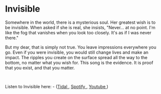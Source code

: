 
# Invisible

Somewhere in the world, there is a mysterious soul.
Her greatest wish is to be invisible. When asked if she is real, she insists, "Never… at no point. I'm like the fog that vanishes when you look too closely. It's as if I was never there."

But my dear, that is simply not true.
You leave impressions everywhere you go. Even if you were invisible, you would still change lives and make an impact.
The ripples you create on the surface spread all the way to the bottom, no matter what you wish for.
This song is the evidence. It is proof that you exist, and that you matter.

&nbsp;

Listen to Invisible here: - (<a href="https://tidal.com/album/468869519/track/468869520" target="_blank">Tidal </a>, <a href="https://open.spotify.com/track/1blCX35nhy2psOEtVRhoVf?si=9eae552e918247b4" target="_blank">Spotify </a>, <a href="https://www.youtube.com/watch?v=da_Tz9YdfbA&list=RDda_Tz9YdfbA" target="_blank">Youtube </a>)
